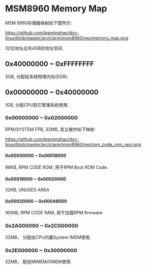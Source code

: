 MSM8960 Memory Map
========================================

MSM 8960存储器映射如下图所示:

https://github.com/leeminghao/doc-linux/blob/master/arch/arm/msm8960/res/memory_map.png

32位地址总共4GB的地址空间.

0x40000000 ~ 0xFFFFFFFF
----------------------------------------

3GB, 分配给系统物理内存(DDR).

0x00000000 ~ 0x40000000
----------------------------------------

1GB, 分配CPU其它管理系统使用.

### 0x00000000 ~ 0x02000000

RPM/SYSTEM FPB, 32MB, 其又被作如下映射:

https://github.com/leeminghao/doc-linux/blob/master/arch/arm/msm8960/res/rpm_code_rom_ram.png

#### 0x00000000 ~ 0x00018000

96KB, RPM CODE ROM, 用于RPM Boot ROM Code.

#### 0x00018000 ~ 0x00020000

32KB, UNUSED AREA

#### 0x00020000 ~ 0x00048000

160KB, RPM CODE RAM, 用于加载RPM firmware

### 0x2A000000 ~ 0x2C000000

32MB， 分配给CPU内置System IMEM使用.

### 0x2E000000 ~ 0x30000000

32MB， 配给MIMEM/GMEM使用.
